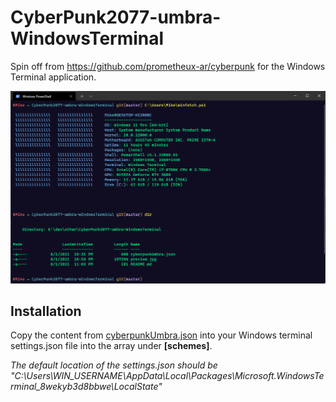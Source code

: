 # CyberPunk2077-umbra-WindowsTerminal
Spin off from https://github.com/prometheux-ar/cyberpunk for the Windows Terminal application.

![preview](./preview.png)

## Installation

Copy the content from [cyberpunkUmbra.json](https://raw.githubusercontent.com/mikevromen/CyberPunk2077-umbra-WindowsTerminal/master/cyberpunkUmbra.json) into your Windows terminal settings.json file into the array under **[schemes]**.

*The default location of the settings.json should be "C:\Users\WIN_USERNAME\AppData\Local\Packages\Microsoft.WindowsTerminal_8wekyb3d8bbwe\LocalState"*